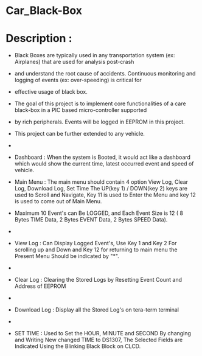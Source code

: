 # Car_Black-Box

 # Description : 
 * Black Boxes are typically used in any transportation system (ex: Airplanes) that are used for analysis post-crash 
 * and understand the root cause of accidents. Continuous monitoring and logging of events (ex: over-speeding) is critical for 
 * effective usage of black box. 
 * The goal of this project is to implement core functionalities of a care black-box in a PIC based micro-controller supported 
 * by rich peripherals. Events will be logged in EEPROM in this project. 
 * This project can be further extended to any vehicle.
 * 
 * Dashboard : When the system is Booted, it would act like a dashboard which would show the current time, 
    latest occurred event and speed of vehicle.
 
 * Main Menu : The main menu should contain 4 option View Log, Clear Log, Download Log, Set Time
    The UP(key 1) / DOWN(key 2) keys are used to Scroll and Navigate, Key 11 is used to Enter the Menu
    and key 12 is used to come out of Main Menu.
 
 * Maximum 10 Event's can Be LOGGED, and Each Event Size is 12 ( 8 Bytes TIME Data, 2 Bytes EVENT Data, 2 Bytes SPEED Data).
 * 
 * View Log : Can Display Logged Event's, Use Key 1 and Key 2 For scrolling up and Down and Key 12 for returning to main menu
   the Present Menu Should be indicated by "*". 
 * 
 * Clear Log : Clearing the Stored Logs by Resetting Event Count and Address of EEPROM
 * 
 * Download Log : Display all the Stored Log's on tera-term terminal
 * 
 * SET TIME : Used to Set the HOUR, MINUTE and SECOND By changing and Writing New changed TIME to DS1307, 
   The Selected Fields are Indicated Using the Blinking Black Block on CLCD.
